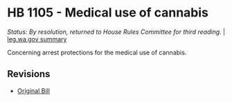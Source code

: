 # HB 1105 - Medical use of cannabis
*Status: By resolution, returned to House Rules Committee for third reading.* | [leg.wa.gov summary](https://app.leg.wa.gov/billsummary?BillNumber=1105&Year=2021)

Concerning arrest protections for the medical use of cannabis.

## Revisions
* [Original Bill](1/)
